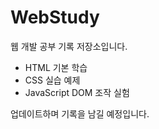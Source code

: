 # WebStudy

웹 개발 공부 기록 저장소입니다.
- HTML 기본 학습
- CSS 실습 예제
- JavaScript DOM 조작 실험

업데이트하며 기록을 남길 예정입니다.